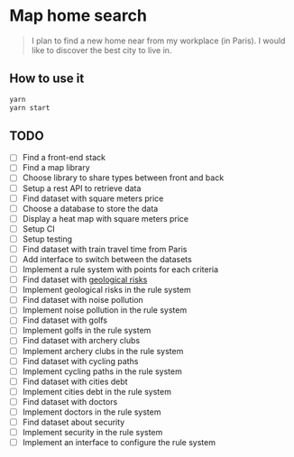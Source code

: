 # Map home search

> I plan to find a new home near from my workplace (in Paris).
> I would like to discover the best city to live in.

## How to use it

```bash
yarn
yarn start
```

## TODO

- [ ] Find a front-end stack
- [ ] Find a map library
- [ ] Choose library to share types between front and back
- [ ] Setup a rest API to retrieve data
- [ ] Find dataset with square meters price
- [ ] Choose a database to store the data
- [ ] Display a heat map with square meters price
- [ ] Setup CI
- [ ] Setup testing
- [ ] Find dataset with train travel time from Paris
- [ ] Add interface to switch between the datasets
- [ ] Implement a rule system with points for each criteria
- [ ] Find dataset with [geological risks](https://www.georisques.gouv.fr)
- [ ] Implement geological risks in the rule system
- [ ] Find dataset with noise pollution
- [ ] Implement noise pollution in the rule system
- [ ] Find dataset with golfs
- [ ] Implement golfs in the rule system
- [ ] Find dataset with archery clubs
- [ ] Implement archery clubs in the rule system
- [ ] Find dataset with cycling paths
- [ ] Implement cycling paths in the rule system
- [ ] Find dataset with cities debt
- [ ] Implement cities debt in the rule system
- [ ] Find dataset with doctors
- [ ] Implement doctors in the rule system
- [ ] Find dataset about security
- [ ] Implement security in the rule system
- [ ] Implement an interface to configure the rule system
